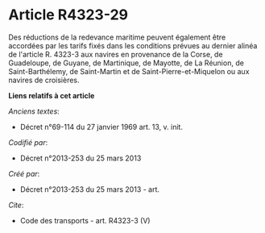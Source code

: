 # Article R4323-29

Des réductions de la redevance maritime peuvent également être accordées par les tarifs fixés dans les conditions prévues au
dernier alinéa de l'article R. 4323-3 aux navires en provenance de la Corse, de Guadeloupe, de Guyane, de Martinique, de
Mayotte, de La Réunion, de Saint-Barthélemy, de Saint-Martin et de Saint-Pierre-et-Miquelon ou aux navires de croisières.

**Liens relatifs à cet article**

_Anciens textes_:

  - Décret n°69-114 du 27 janvier 1969 art. 13, v. init.

_Codifié par_:

  - Décret n°2013-253 du 25 mars 2013

_Créé par_:

  - Décret n°2013-253 du 25 mars 2013 - art.

_Cite_:

  - Code des transports - art. R4323-3 (V)
